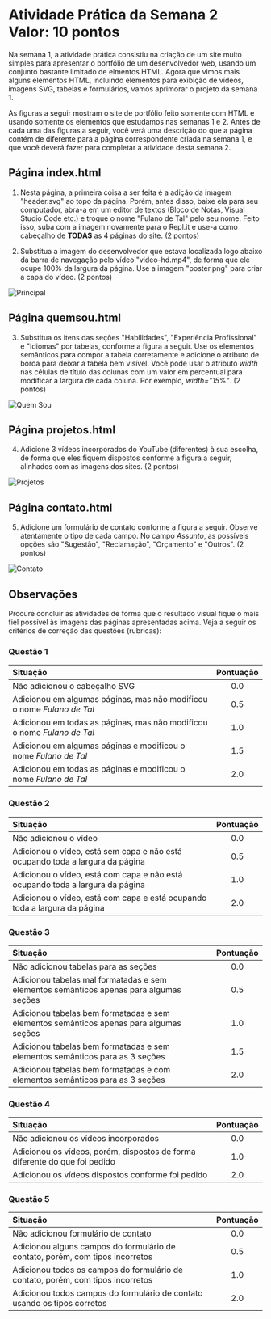 # Atividade Prática da Semana 2 <br> Valor: 10 pontos

Na semana 1, a atividade prática consistiu na criação de um site muito simples para apresentar o portfólio de um desenvolvedor web, usando um conjunto bastante limitado de elmentos HTML. Agora que vimos mais alguns elementos HTML, incluindo elementos para exibição de vídeos, imagens SVG, tabelas e formulários, vamos aprimorar o projeto da semana 1.

As figuras a seguir mostram o site de portfólio feito somente com HTML e usando somente os elementos que estudamos nas semanas 1 e 2. Antes de cada uma das figuras a seguir, você verá uma descrição do que a página contém de diferente para a página correspondente criada na semana 1, e que você deverá fazer para completar a atividade desta semana 2.
   
## Página index.html

1. Nesta página, a primeira coisa a ser feita é a adição da imagem "header.svg" ao topo da página. Porém, antes disso, baixe ela para seu computador, abra-a em um editor de textos (Bloco de Notas, Visual Studio Code etc.) e troque o nome "Fulano de Tal" pelo seu nome. Feito isso, suba com a imagem novamente para o Repl.it e use-a como cabeçalho de **TODAS** as 4 páginas do site. (2 pontos)

2. Substitua a imagem do desenvolvedor que estava localizada logo abaixo da barra de navegação pelo vídeo "video-hd.mp4", de forma que ele ocupe 100% da largura da página. Use a imagem "poster.png" para criar a capa do vídeo. (2 pontos)

![Principal](assets/index.png "index.html")

## Página quemsou.html

3. Substitua os itens das seções "Habilidades", "Experiência Profissional" e "Idiomas" por tabelas, conforme a figura a seguir. Use os elementos semânticos para compor a tabela corretamente e adicione o atributo de borda para deixar a tabela bem visível. Você pode usar o atributo _width_ nas células de título das colunas com um valor em percentual para modificar a largura de cada coluna. Por exemplo, _width="15%"_. (2 pontos)

![Quem Sou](assets/quemsou.png "quemsou.html")

## Página projetos.html

4. Adicione 3 vídeos incorporados do YouTube (diferentes) à sua escolha, de forma que eles fiquem dispostos conforme a figura a seguir, alinhados com as imagens dos sites. (2 pontos)

![Projetos](assets/projetos.png "projetos.html")

## Página contato.html

5. Adicione um formulário de contato conforme a figura a seguir. Observe atentamente o tipo de cada campo. No campo _Assunto_, as possíveis opções são "Sugestão", "Reclamação", "Orçamento" e "Outros". (2 pontos)

![Contato](assets/contato.png "contato.html")

## Observações

Procure concluir as atividades de forma que o resultado visual fique o mais fiel possível às imagens das páginas apresentadas acima. Veja a seguir os critérios de correção das questões (rubricas):

### Questão 1
| Situação | Pontuação |
| :--- | :---: |
| Não adicionou o cabeçalho SVG | 0.0 |
| Adicionou em algumas páginas, mas não modificou o nome _Fulano de Tal_ | 0.5 |
| Adicionou em todas as páginas, mas não modificou o nome _Fulano de Tal_ | 1.0 |
| Adicionou em algumas páginas e modificou o nome _Fulano de Tal_ | 1.5 |
| Adicionou em todas as páginas e modificou o nome _Fulano de Tal_ | 2.0 |


### Questão 2
| Situação | Pontuação |
| :--- | :---: |
| Não adicionou o vídeo | 0.0 |
| Adicionou o vídeo, está sem capa e não está ocupando toda a largura da página | 0.5 |
| Adicionou o vídeo, está com capa e não está ocupando toda a largura da página | 1.0 |
| Adicionou o vídeo, está com capa e está ocupando toda a largura da página | 2.0 |


### Questão 3
| Situação | Pontuação |
| :--- | :---: |
| Não adicionou tabelas para as seções | 0.0 |
| Adicionou tabelas mal formatadas e sem elementos semânticos apenas para algumas seções | 0.5 |
| Adicionou tabelas bem formatadas e sem elementos semânticos apenas para algumas seções | 1.0 |
| Adicionou tabelas bem formatadas e sem elementos semânticos para as 3 seções | 1.5 |
| Adicionou tabelas bem formatadas e com elementos semânticos para as 3 seções | 2.0 |


### Questão 4
| Situação | Pontuação |
| :--- | :---: |
| Não adicionou os vídeos incorporados | 0.0 |
| Adicionou os vídeos, porém, dispostos de forma diferente do que foi pedido | 1.0 |
| Adicionou os vídeos dispostos conforme foi pedido | 2.0 |

### Questão 5
| Situação | Pontuação |
| :--- | :---: |
| Não adicionou formulário de contato | 0.0 |
| Adicionou alguns campos do formulário de contato, porém, com tipos incorretos | 0.5 |
| Adicionou todos os campos do formulário de contato, porém, com tipos incorretos | 1.0 |
| Adicionou todos campos do formulário de contato usando os tipos corretos | 2.0 |